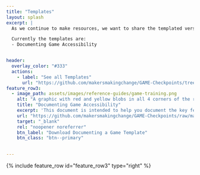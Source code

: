 ```yaml
---
title: "Templates"
layout: splash
excerpt: |
  As we continue to make resources, we want to share the templated versions of them so you can expand on the work we have done to continue to advance accessibility.

  Currently the templates are: 
  - Documenting Game Accessibility


header:
  overlay_color: "#333"
  actions:
    - label: "See all Templates"
      url: "https://github.com/makersmakingchange/GAME-Checkpoints/tree/main/Templates" 
feature_row3:
  - image_path: assets/images/reference-guides/game-training.png
    alt: "A graphic with red and yellow blobs in all 4 corners of the rectangle with a circular photo in the center showing a screenshot from The Last of Us in the settings menue and showing a preview of the game in high contrast mode."
    title: "Documenting Game Accessibility"
    excerpt: 'This document is intended to help you document the key features of a video game such as the controls, accessibility features, and game modes. This will help you have a reference while creating an accessible gaming setup and prevent time repeativly looking up information on the game.'
    url: "https://github.com/makersmakingchange/GAME-Checkpoints/raw/main/Templates/Documenting%20Game%20Accessibility.docx"
    target: "_blank"
    rel: "noopener noreferrer"
    btn_label: "Download Documenting a Game Template"
    btn_class: "btn--primary"

  
---
```





{% include feature_row id="feature_row3" type="right" %}